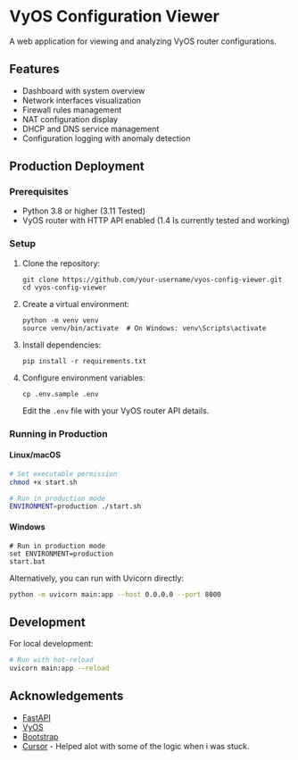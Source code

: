 # VyOS Configuration Viewer

A web application for viewing and analyzing VyOS router configurations.

## Features

- Dashboard with system overview
- Network interfaces visualization
- Firewall rules management
- NAT configuration display
- DHCP and DNS service management
- Configuration logging with anomaly detection

## Production Deployment

### Prerequisites

- Python 3.8 or higher (3.11 Tested)
- VyOS router with HTTP API enabled (1.4 Is currently tested and working)

### Setup

1. Clone the repository:
   ```
   git clone https://github.com/your-username/vyos-config-viewer.git
   cd vyos-config-viewer
   ```

2. Create a virtual environment:
   ```
   python -m venv venv
   source venv/bin/activate  # On Windows: venv\Scripts\activate
   ```

3. Install dependencies:
   ```
   pip install -r requirements.txt
   ```

4. Configure environment variables:
   ```
   cp .env.sample .env
   ```
   Edit the `.env` file with your VyOS router API details.

### Running in Production

#### Linux/macOS

```bash
# Set executable permission
chmod +x start.sh

# Run in production mode
ENVIRONMENT=production ./start.sh
```

#### Windows

```batch
# Run in production mode
set ENVIRONMENT=production
start.bat
```

Alternatively, you can run with Uvicorn directly:

```bash
python -m uvicorn main:app --host 0.0.0.0 --port 8000
```

## Development

For local development:

```bash
# Run with hot-reload
uvicorn main:app --reload
```
## Acknowledgements

- [FastAPI](https://fastapi.tiangolo.com/)
- [VyOS](https://vyos.io/)
- [Bootstrap](https://getbootstrap.com/)
- [Cursor](https://www.cursor.com/) - Helped alot with some of the logic when i was stuck.
